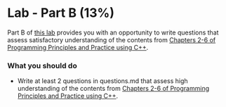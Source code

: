 # Lab - Part B (13%)

Part B of [this lab](../README.md) provides you with an opportunity to write questions that assess satisfactory understanding of the contents from [Chapters 2-6 of Programming Principles and Practice using C++][textbook].

### What you should do

* Write at least 2 questions in questions.md that assess high understanding of the contents from [Chapters 2-6 of Programming Principles and Practice using C++][textbook].



[textbook]: https://learning.oreilly.com/library/view/programming-principles-and/9780133796759/ch06.xhtml#ch06

